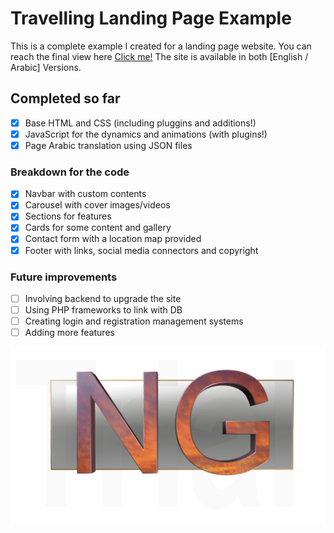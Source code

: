 # Travelling Landing Page Example
This is a complete example I created for a landing page website.
You can reach the final view here [Click me!](http://nasrgalal.tk/index.html)
The site is available in both [English / Arabic] Versions.

## Completed so far
- [x] Base HTML and CSS (including pluggins and additions!)
- [x] JavaScript for the dynamics and animations (with plugins!)
- [x] Page Arabic translation using JSON files

### Breakdown for the code
- [x] Navbar with custom contents
- [x] Carousel with cover images/videos
- [x] Sections for features
 -[x] Cards for some content and gallery
- [x] Contact form with a location map provided
- [x] Footer with links, social media connectors and copyright

### Future improvements
- [ ] Involving backend to upgrade the site
- [ ] Using PHP frameworks to link with DB
- [ ] Creating login and registration management systems
- [ ] Adding more features

![My logo](img/logo.png)

